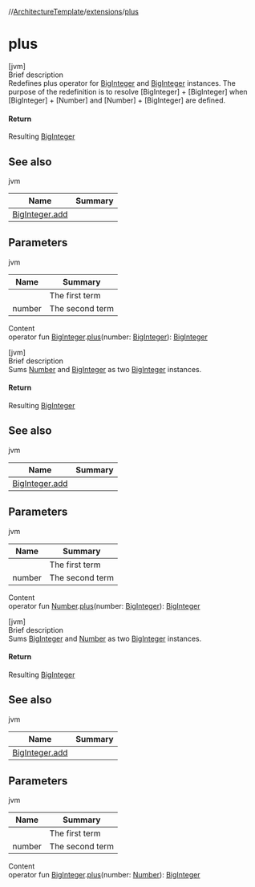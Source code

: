 //[ArchitectureTemplate](../index.md)/[extensions](index.md)/[plus](plus.md)



# plus  
[jvm]  
Brief description  
Redefines plus operator for [BigInteger](https://docs.oracle.com/javase/8/docs/api/java/math/BigInteger.html) and [BigInteger](https://docs.oracle.com/javase/8/docs/api/java/math/BigInteger.html) instances. The purpose of the redefinition is to resolve [BigInteger] + [BigInteger] when [BigInteger] + [Number] and [Number] + [BigInteger] are defined.  
  


#### Return  
Resulting [BigInteger](https://docs.oracle.com/javase/8/docs/api/java/math/BigInteger.html)  
  


## See also  
  
jvm  
  
|  Name|  Summary| 
|---|---|
| [BigInteger.add](https://docs.oracle.com/javase/8/docs/api/java/math/BigInteger.html#add-java.math.BigInteger-)| 
  


## Parameters  
  
jvm  
  
|  Name|  Summary| 
|---|---|
| <receiver>| The first term
| number| The second term
  
  
Content  
operator fun [BigInteger](https://docs.oracle.com/javase/8/docs/api/java/math/BigInteger.html).[plus](plus.md)(number: [BigInteger](https://docs.oracle.com/javase/8/docs/api/java/math/BigInteger.html)): [BigInteger](https://docs.oracle.com/javase/8/docs/api/java/math/BigInteger.html)  


[jvm]  
Brief description  
Sums [Number](https://kotlinlang.org/api/latest/jvm/stdlib/kotlin/-number/index.html) and [BigInteger](https://docs.oracle.com/javase/8/docs/api/java/math/BigInteger.html) as two [BigInteger](https://docs.oracle.com/javase/8/docs/api/java/math/BigInteger.html) instances.  
  


#### Return  
Resulting [BigInteger](https://docs.oracle.com/javase/8/docs/api/java/math/BigInteger.html)  
  


## See also  
  
jvm  
  
|  Name|  Summary| 
|---|---|
| [BigInteger.add](https://docs.oracle.com/javase/8/docs/api/java/math/BigInteger.html#add-java.math.BigInteger-)| 
  


## Parameters  
  
jvm  
  
|  Name|  Summary| 
|---|---|
| <receiver>| The first term
| number| The second term
  
  
Content  
operator fun [Number](https://kotlinlang.org/api/latest/jvm/stdlib/kotlin/-number/index.html).[plus](plus.md)(number: [BigInteger](https://docs.oracle.com/javase/8/docs/api/java/math/BigInteger.html)): [BigInteger](https://docs.oracle.com/javase/8/docs/api/java/math/BigInteger.html)  


[jvm]  
Brief description  
Sums [BigInteger](https://docs.oracle.com/javase/8/docs/api/java/math/BigInteger.html) and [Number](https://kotlinlang.org/api/latest/jvm/stdlib/kotlin/-number/index.html) as two [BigInteger](https://docs.oracle.com/javase/8/docs/api/java/math/BigInteger.html) instances.  
  


#### Return  
Resulting [BigInteger](https://docs.oracle.com/javase/8/docs/api/java/math/BigInteger.html)  
  


## See also  
  
jvm  
  
|  Name|  Summary| 
|---|---|
| [BigInteger.add](https://docs.oracle.com/javase/8/docs/api/java/math/BigInteger.html#add-java.math.BigInteger-)| 
  


## Parameters  
  
jvm  
  
|  Name|  Summary| 
|---|---|
| <receiver>| The first term
| number| The second term
  
  
Content  
operator fun [BigInteger](https://docs.oracle.com/javase/8/docs/api/java/math/BigInteger.html).[plus](plus.md)(number: [Number](https://kotlinlang.org/api/latest/jvm/stdlib/kotlin/-number/index.html)): [BigInteger](https://docs.oracle.com/javase/8/docs/api/java/math/BigInteger.html)  



